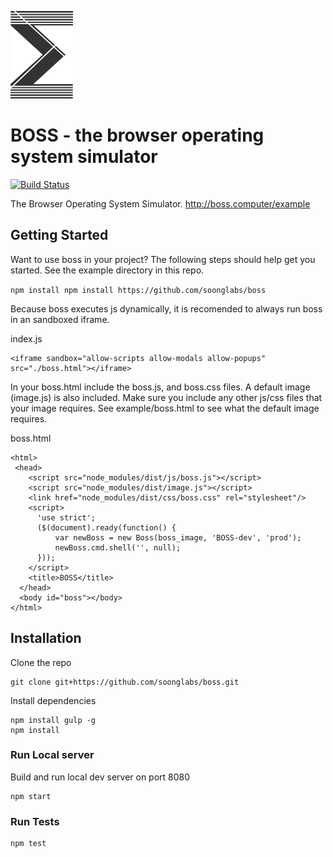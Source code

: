 ![Soong Research Labs](assets/soong.png "Soong Research Labs")

# BOSS - the browser operating system simulator
[![Build Status](https://travis-ci.org/soonglabs/boss.svg?branch=master)](https://travis-ci.org/soonglabs/boss)

The Browser Operating System Simulator. http://boss.computer/example

## Getting Started

Want to use boss in your project? The following steps should help get you started. 
See the example directory in this repo.

`npm install npm install https://github.com/soonglabs/boss`

Because boss executes js dynamically, it is recomended to always run boss in an sandboxed iframe.

index.js

```
<iframe sandbox="allow-scripts allow-modals allow-popups" src="./boss.html"></iframe>
```
In your boss.html include the boss.js, and boss.css files. A default image (image.js) is also included.
Make sure you include any other js/css files that your image requires. See example/boss.html to see what the
default image requires.

boss.html

```
<html>
 <head>
    <script src="node_modules/dist/js/boss.js"></script>
    <script src="node_modules/dist/image.js"></script>
    <link href="node_modules/dist/css/boss.css" rel="stylesheet"/>
    <script>
      'use strict';
      ($(document).ready(function() {
          var newBoss = new Boss(boss_image, 'BOSS-dev', 'prod');
          newBoss.cmd.shell('', null);
      }));
    </script>           
    <title>BOSS</title>
  </head>
  <body id="boss"></body>
</html>
```

## Installation

Clone the repo

```
git clone git+https://github.com/soonglabs/boss.git
```

Install dependencies

```
npm install gulp -g
npm install
```

### Run Local server

Build and run local dev server on port 8080

```
npm start
```

### Run Tests

```
npm test
```


